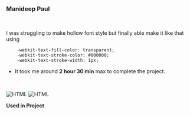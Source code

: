 ### Manideep Paul 

<br>


I was struggling to make hollow font style but finally able make it like that
using 
```
    -webkit-text-fill-color: transparent;
    -webkit-text-stroke-color: #000000;
    -webkit-text-stroke-width: 1px;
```

- It took me around **2 hour 30 min** max to complete the project.

<br>

![HTML](https://img.shields.io/badge/-HTML-D4F6CC?logo=HTML5)
![HTML](https://img.shields.io/badge/-CSS%20-1572B6?logo=CSS3)

**Used in Project**